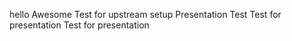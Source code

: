 hello
Awesome
Test for upstream setup
Presentation Test
Test for presentation
Test for presentation
